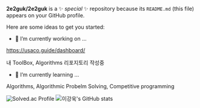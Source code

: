
**2e2guk/2e2guk** is a ✨ _special_ ✨ repository because its `README.md` (this file) appears on your GitHub profile.

Here are some ideas to get you started:

- 🔭 I’m currently working on ...

https://usaco.guide/dashboard/

내 ToolBox, Algorithms 리포지토리 작성중

- 🌱 I’m currently learning ...

Algorithms, Algorithmic Probelm Solving, Competitive programming

![Solved.ac Profile](http://mazassumnida.wtf/api/v2/generate_badge?boj=dlrkddnr2718)
![이강욱's GitHub stats](https://github-readme-stats.vercel.app/api?username=2e2guk&show_icons=true&theme=radical)
